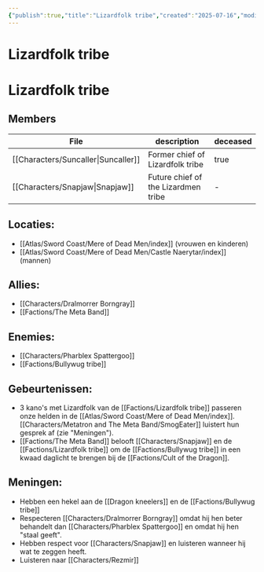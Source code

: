 ```yaml
---
{"publish":true,"title":"Lizardfolk tribe","created":"2025-07-16","modified":"2025-07-21T20:42:43.154+02:00","published":"2025-07-16","cssclasses":""}
---
```


# Lizardfolk tribe

# Lizardfolk tribe

## Members
| File                                           | description                         | deceased |
| ---------------------------------------------- | ----------------------------------- | -------- |
| [[Characters/Suncaller\|Suncaller]] | Former chief of Lizardfolk tribe    | true     |
| [[Characters/Snapjaw\|Snapjaw]]     | Future chief of the Lizardmen tribe | \-       |

## Locaties:
- [[Atlas/Sword Coast/Mere of Dead Men/index]] (vrouwen en kinderen)
- [[Atlas/Sword Coast/Mere of Dead Men/Castle Naerytar/index]] (mannen)
## Allies:
- [[Characters/Dralmorrer Borngray]]
- [[Factions/The Meta Band]]
## Enemies:
- [[Characters/Pharblex Spattergoo]]
- [[Factions/Bullywug tribe]] 
## Gebeurtenissen:
- 3 kano's met Lizardfolk van de [[Factions/Lizardfolk tribe]] passeren onze helden in de [[Atlas/Sword Coast/Mere of Dead Men/index]]. [[Characters/Metatron and The Meta Band/SmogEater]] luistert hun gesprek af (zie "Meningen").
- [[Factions/The Meta Band]] belooft [[Characters/Snapjaw]] en de [[Factions/Lizardfolk tribe]] om de [[Factions/Bullywug tribe]] in een kwaad daglicht te brengen bij de [[Factions/Cult of the Dragon]]. 
## Meningen:
- Hebben een hekel aan de [[Dragon kneelers]] en de [[Factions/Bullywug tribe]]
- Respecteren [[Characters/Dralmorrer Borngray]] omdat hij hen beter behandelt dan [[Characters/Pharblex Spattergoo]] en omdat hij hen "staal geeft".
- Hebben respect voor [[Characters/Snapjaw]] en luisteren wanneer hij wat te zeggen heeft.
- Luisteren naar [[Characters/Rezmir]]

